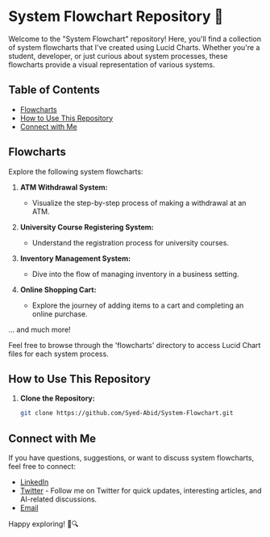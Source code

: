 # System Flowchart Repository 🔄

Welcome to the "System Flowchart" repository! Here, you'll find a collection of system flowcharts that I've created using Lucid Charts. Whether you're a student, developer, or just curious about system processes, these flowcharts provide a visual representation of various systems.

## Table of Contents

- [Flowcharts](#flowcharts)
- [How to Use This Repository](#how-to-use-this-repository)
- [Connect with Me](#connect-with-me)

## Flowcharts

Explore the following system flowcharts:

1. **ATM Withdrawal System:**
   - Visualize the step-by-step process of making a withdrawal at an ATM.

2. **University Course Registering System:**
   - Understand the registration process for university courses.

3. **Inventory Management System:**
   - Dive into the flow of managing inventory in a business setting.

4. **Online Shopping Cart:**
   - Explore the journey of adding items to a cart and completing an online purchase.

... and much more!

Feel free to browse through the 'flowcharts' directory to access Lucid Chart files for each system process.

## How to Use This Repository

1. **Clone the Repository:**
   ```bash
   git clone https://github.com/Syed-Abid/System-Flowchart.git

## Connect with Me

If you have questions, suggestions, or want to discuss system flowcharts, feel free to connect:

- [LinkedIn](https://www.linkedin.com/in/yourprofile) 
- [Twitter](https://twitter.com/yourhandle) - Follow me on Twitter for quick updates, interesting articles, and AI-related discussions.
- [Email](mailto:youremail@example.com) 

Happy exploring! 🔄🔍
